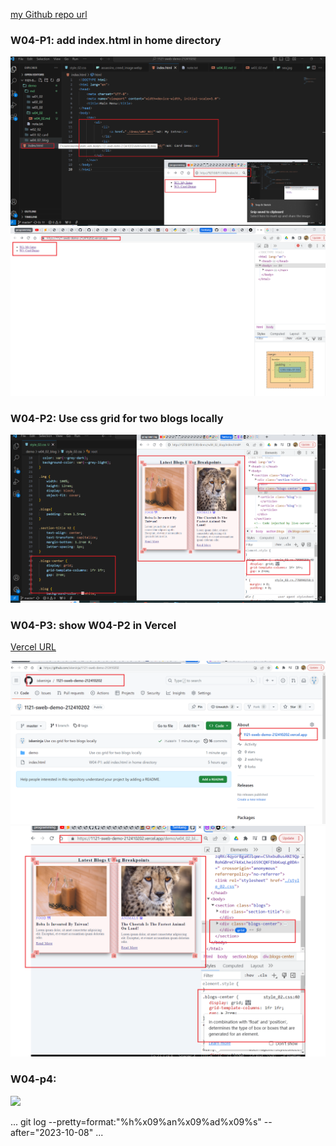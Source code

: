 [my Github repo url](https://github.com/ixkeninja/1121-sweb-demo-212410202)

### W04-P1: add index.html in home directory

![](w04-p1-1.png)
![](w04-p1-2.png)

### W04-P2: Use css grid for two blogs locally

![](w04-p2.png)

### W04-P3: show W04-P2 in Vercel

[Vercel URL](https://1121-sweb-demo-212410202.vercel.app/demo/w04_02_blog/)

![](w04-p3-1.png)
![](w04-p3-2.png)

### W04-p4:

![](w04-p4.png)

...
git log --pretty=format:"%h%x09%an%x09%ad%x09%s" --after="2023-10-08"
...